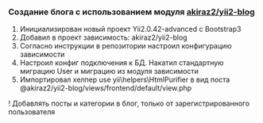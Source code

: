 ### Создание блога с использованием модуля [akiraz2/yii2-blog](https://github.com/akiraz2/yii2-blog)

1.  Инициализирован новый проект Yii2.0.42-advanced c Bootstrap3
2.  Добавил в проект зависимость: akiraz2/yii2-blog
3.  Согласно инструкции в репозитории настроил конфигурацию зависимости
4.  Настроил конфиг подключения к БД. Накатил стандартную миграцию User и миграцию из модуля зависимости
5.  Импортировал хелпер use yii\helpers\HtmlPurifier в вид поста @akiraz2/yii2-blog/views/frontend/default/view.php

! Добавлять посты и категории в блог, только от зарегистрированного пользователя